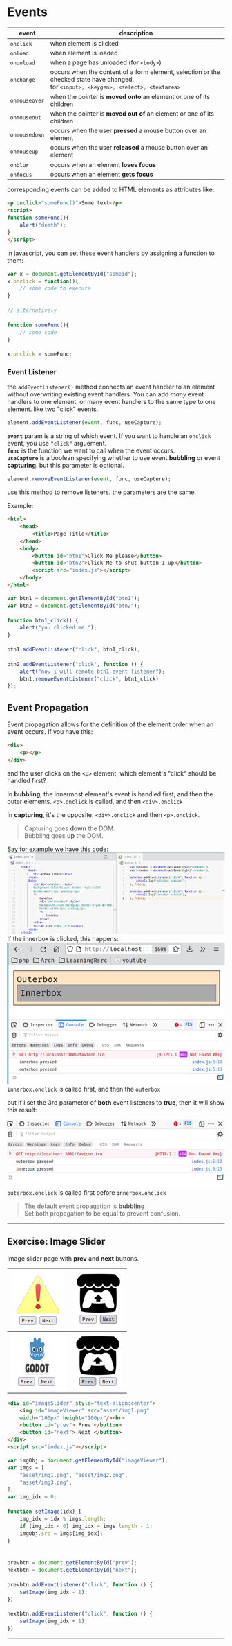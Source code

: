 
# Events
|event|description|
|-|-|
|`onclick`|when element is clicked|
|`onload`|when element is loaded|
|`onunload`|when a page has unloaded (for `<body>`)|
|`onchange`|occurs when the content of a form element, selection or the checked state have changed.<br> for `<input>, <keygen>, <select>, <textarea>`|
|`onmouseover`|when the pointer is **moved onto** an element or one of its children|
|`onmouseout`|when the pointer is **moved out of** an element or one of its children|
|`onmousedown`|occurs when the user **pressed** a mouse button over an element|
|`onmouseup`|occurs when the user **released** a mouse button over an element|
|`onblur`|occurs when an element **loses focus**|
|`onfocus`|occurs when an element **gets focus**|

corresponding events can be added to HTML elements as attributes like: <br>
```html
<p onclick="someFunc()">Some text</p>
<script>
function someFunc(){
    alert("death");
}
</script>
```

in javascript, you can set these event handlers by assigning a function to them:
```javascript
var x = document.getElementById("someid");
x.onclick = function(){
    // some code to execute
}

// alternatively

function someFunc(){
    // some code
}

x.onclick = someFunc;
```

### Event Listener
the `addEventListener()` method connects an event handler to an element without overwriting existing event handlers. You can add *many* event handlers to one element, or many event handlers to the same type to one element. like two "click" events.

```javascript
element.addEventListener(event, func, useCapture);
```
**`event`** param is a string of which event. If you want to handle an `onclick` event, you use `"click"` arguement.<br>
**`func`** is the function we want to call when the event occurs.<br>
**`useCapture`** is a boolean specifying whether to use event **bubbling** or event **capturing**. but this parameter is optional.

```javascript
element.removeEventListener(event, func, useCapture);
```
use this method to remove listeners. the parameters are the same.

Example:

```html
<html>
	<head>
		<title>Page Title</title>
	</head>
	<body>
		<button id="btn1">Click Me please</button>
		<button id="btn2">Click Me to shut button 1 up</button>
		<script src="index.js"></script>
	</body>
</html>
```

```javascript
var btn1 = document.getElementById("btn1");
var btn2 = document.getElementById("btn2");

function btn1_click() {
    alert("you clicked me.");
}

btn1.addEventListener("click", btn1_click);

btn2.addEventListener("click", function () {
    alert("now i will remote btn1 event listener");
    btn1.removeEventListener("click", btn1_click)
});
```

## Event Propagation

Event propagation allows for the definition of the element order when an event occurs. If you have this:
```html
<div>
    <p></p>
</div>
```

and the user  clicks on the `<p>` element, which element's "click" should be handled first?

In **bubbling**, the innermost element's event is handled first, and then the outer elements.
`<p>.onclick` is called, and then `<div>.onclick`

In **capturing**, it's the opposite.
`<div>.onclick` and then `<p>.onclick`.

> Capturing goes **down** the DOM. <br>
> Bubbling goes **up** the DOM.

Say for example we have this code:
![image](.imgs/eventpropa_code.png)
If the innerbox is clicked, this happens:
![image](.imgs/eventpropa_res.png)
`innerbox.onclick` is called first, and then the `outerbox`

but if i set the 3rd parameter of **both** event listeners to **true**, then it will show this result:

![image](.imgs/eventpropa_res2.png)
`outerbox.onclick` is called first before `innerbox.onclick`

> The default event propagation is **bubbling**<br>
> Set both propagation to be equal to prevent confusion.

---
## Exercise: Image Slider

Image slider page with **prev** and **next** buttons.

|![1](.imgs/ex-img-slider-res.png "output")|![2](.imgs/ex-img-slider-res2.png "next is pressed")|
|-|-|
|![3](.imgs/ex-img-slider-res3.png "next is pressed again")|![4](.imgs/ex-img-slider-res4.png "previous is pressed")|

```html
<div id="imageSlider" style="text-align:center">
	<img id="imageViewer" src="asset/img1.png" 
	width="100px" height="100px"/><br>
	<button id="prev"> Prev </button>
	<button id="next"> Next </button>
</div>
<script src="index.js"></script>
```

```javascript
var imgObj = document.getElementById("imageViewer");
var imgs = [
    "asset/img1.png", "asset/img2.png", 
	"asset/img3.png",
];
var img_idx = 0;

function setImage(idx) {
    img_idx = idx % imgs.length;
    if (img_idx < 0) img_idx = imgs.length - 1;
    imgObj.src = imgs[img_idx];
}


prevbtn = document.getElementById("prev");
nextbtn = document.getElementById("next");

prevbtn.addEventListener("click", function () {
    setImage(img_idx - 1);
})

nextbtn.addEventListener("click", function () {
    setImage(img_idx + 1);
})
```
---